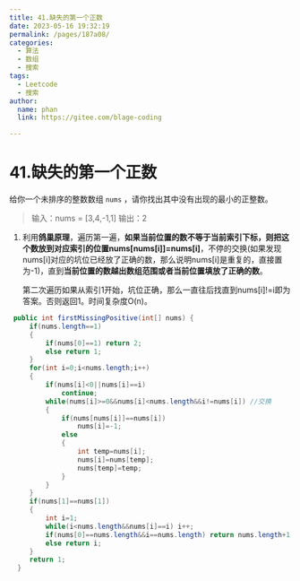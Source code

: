 ```yaml
---
title: 41.缺失的第一个正数
date: 2023-05-16 19:32:19
permalink: /pages/187a08/
categories: 
  - 算法
  - 数组
  - 搜索
tags: 
  - Leetcode
  - 搜索
author: 
  name: phan
  link: https://gitee.com/blage-coding

---
```

# 41.缺失的第一个正数

给你一个未排序的整数数组 `nums` ，请你找出其中没有出现的最小的正整数。

> 输入：nums = [3,4,-1,1]
> 输出：2

1. 利用**鸽巢原理**，遍历第一遍，**如果当前位置的数不等于当前索引下标，则把这个数放到对应索引的位置nums[nums[i]]=nums[i]**，不停的交换(如果发现nums[i]对应的坑位已经放了正确的数，那么说明nums[i]是重复的，直接置为-1)，直到**当前位置的数越出数组范围或者当前位置填放了正确的数**。

   第二次遍历如果从索引1开始，坑位正确，那么一直往后找直到nums[i]!=i即为答案。否则返回1。时间复杂度O(n)。

```java
 public int firstMissingPositive(int[] nums) {
     if(nums.length==1)
     {
         if(nums[0]==1) return 2;
         else return 1;
     }
     for(int i=0;i<nums.length;i++)
     {
         if(nums[i]<0||nums[i]==i)
             continue;
         while(nums[i]>=0&&nums[i]<nums.length&&i!=nums[i]) //交换
         {
             if(nums[nums[i]]==nums[i])
                 nums[i]=-1;
             else
             {
                 int temp=nums[i];
                 nums[i]=nums[temp];
                 nums[temp]=temp;
             }
         }
     }
     if(nums[1]==nums[1])
     {
         int i=1;
         while(i<nums.length&&nums[i]==i) i++;
         if(nums[0]==nums.length&&i==nums.length) return nums.length+1;
         else return i;
     }   
     return 1;
  }
```

